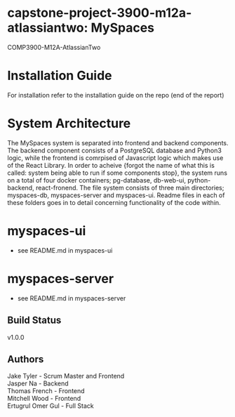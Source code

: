 # capstone-project-3900-m12a-atlassiantwo: MySpaces
COMP3900-M12A-AtlassianTwo

# Installation Guide
For installation refer to the installation guide on the repo (end of the report)

# System Architecture
The MySpaces system is separated into frontend and backend components. The backend component consists of a PostgreSQL database and Python3 logic, while the frontend is comrpised of Javascript logic which makes use of the React Library. In order to acheive {forgot the name of what this is called: system being able to run if some components stop}, the system runs on a total of four docker containers; pg-database, db-web-ui, python-backend, react-fronend. The file system consists of three main directories; myspaces-db, myspaces-server and myspaces-ui. Readme files in each of these folders goes in to detail concerning functionality of the code within.


# myspaces-ui
 - see README.md in myspaces-ui
# myspaces-server
 - see README.md in myspaces-server
## Build Status
v1.0.0

## Authors
Jake Tyler - Scrum Master and Frontend<br />
Jasper Na - Backend<br />
Thomas French - Frontend<br />
Mitchell Wood - Frontend<br />
Ertugrul Omer Gul - Full Stack<br />


